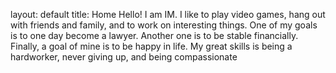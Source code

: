 layout: default
title: Home
Hello! I am IM. I like to play video games, hang out with friends and family, and to work on interesting things. One of my goals is to one day become a lawyer. Another one is to be stable financially. Finally, a goal of mine is to be happy in life. My great skills is being a hardworker, never giving up, and being compassionate
